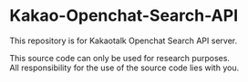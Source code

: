 # Kakao-Openchat-Search-API
This repository is for Kakaotalk Openchat Search API server.

This source code can only be used for research purposes.  
All responsibility for the use of the source code lies with you.

